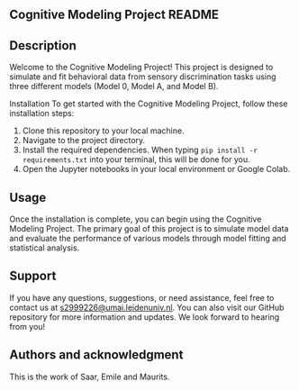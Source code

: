 ## Cognitive Modeling Project README

## Description
Welcome to the Cognitive Modeling Project! This project is designed to simulate and fit behavioral data from sensory discrimination tasks using three different models (Model 0, Model A, and Model B).

Installation
To get started with the Cognitive Modeling Project, follow these installation steps:

1. Clone this repository to your local machine.
2. Navigate to the project directory.
3. Install the required dependencies. When typing `pip install -r requirements.txt` into your terminal, this will be done for you.
4. Open the Jupyter notebooks in your local environment or Google Colab.

## Usage
Once the installation is complete, you can begin using the Cognitive Modeling Project. The primary goal of this project is to simulate model data and evaluate the performance of various models through model fitting and statistical analysis.

## Support
If you have any questions, suggestions, or need assistance, feel free to contact us at s2999226@umai.leidenuniv.nl. You can also visit our GitHub repository for more information and updates. We look forward to hearing from you!

## Authors and acknowledgment
This is the work of Saar, Emile and Maurits.

